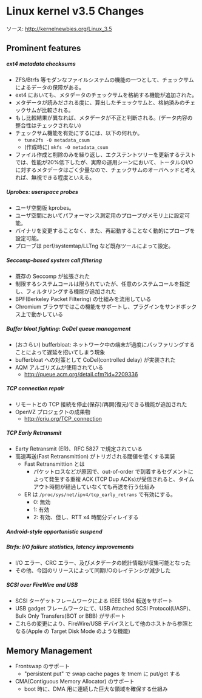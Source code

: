
# Linux kernel v3.5 Changes

ソース: http://kernelnewbies.org/Linux_3.5

## Prominent features

##### ext4 metadata checksums
* ZFS/Btrfs 等モダンなファイルシステムの機能の一つとして、チェックサムによるデータの保障がある。
* ext4 においても、メタデータのチェックサムを格納する機能が追加された。
* メタデータが読みだされる度に、算出したチェックサムと、格納済みのチェックサムが比較される。
* もし比較結果が異なれば、メタデータが不正と判断される。(データ内容の整合性はチェックされない)
* チェックサム機能を有効にするには、以下の何れか。
  * ```tune2fs -O metadata_csum```
  * (作成時に) ```mkfs -O metadata_csum```
* ファイル作成と削除のみを繰り返し、エクステントツリーを更新するテストでは、性能が20%低下したが、実際の運用シーンにおいて、トータルのI/Oに対するメタデータはごく少量なので、チェックサムのオーバヘッドと考えれば、無視できる程度といえる。

##### Uprobes: userspace probes
* ユーザ空間版 kprobes。
* ユーザ空間においてパフォーマンス測定用のプローブがメモリ上に設定可能。
* バイナリを変更することなく、また、再起動することなく動的にプローブを設定可能。
* プローブは perf/systemtap/LLTng など既存ツールによって設定。

##### Seccomp-based system call filtering
* 既存の Seccomp が拡張された
* 制限するシステムコールは限られていたが、任意のシステムコールを指定し、フィルタリングする機能が追加された
* BPF(Berkeley Packet Filtering) の仕組みを流用している
* Chromium ブラウザではこの機能をサポートし、プラグインをサンドボックス上で動かしている

##### Buffer bloat fighting: CoDel queue management
* (おさらい) bufferbloat: ネットワーク中の端末が過度にバッファリングすることによって遅延を招いてしまう現象
* bufferbloat への対策として CoDel(controlled delay) が実装された
* AQM アルゴリズムが使用されている
  * http://queue.acm.org/detail.cfm?id=2209336 

##### TCP connection repair
* リモートとの TCP 接続を停止(保存)/再開(復元)できる機能が追加された
* OpenVZ プロジェクトの成果物
  * http://criu.org/TCP_connection

##### TCP Early Retransmit
* Earty Retransmit (ER)、RFC 5827 で規定されている
* 高速再送(Fast Retransmittion) がトリガされる閾値を低くする実装
  * Fast Retransmittion とは
    * パケットロスなどが原因で、out-of-order で到着するセグメントによって発生する重複 ACK (TCP Dup ACKs)が受信されると、タイムアウト時間が経過していなくても再送を行う仕組み
  * ER は ```/proc/sys/net/ipv4/tcp_early_retrans``` で有効にする。
    * 0: 無効
    * 1: 有効
    * 2: 有効、但し、RTT x4 時間分ディレイする

##### Android-style opportunistic suspend

##### Btrfs: I/O failure statistics, latency improvements
* I/O エラー、CRC エラー、及びメタデータの統計情報が収集可能となった
* その他、今回のリリースによって同期I/Oのレイテンシが減少した

##### SCSI over FireWire and USB
* SCSI ターゲットフレームワークによる IEEE 1394 転送をサポート
* USB gadget フレームワークにて、USB Attached SCSI Protocol(UASP)、Bulk Only Transfers(BOT or BBB) がサポート
* これらの変更により、FireWire/USB デバイスとして他のホストから参照となる(Apple の Target Disk Mode のような機能)

## Memory Management

* Frontswap のサポート
  * "persistent put" で swap cache pages を tmem に put/get する
* CMA(Contiguous Memory Allocator) のサポート
  * boot 時に、DMA 用に連続した巨大な領域を確保する仕組み

